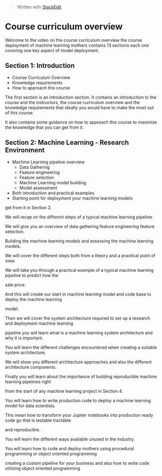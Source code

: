 > Written with [StackEdit](https://stackedit.io/).

# Course curriculum overview

Welcome to the video on the course curriculum overview the course deployment of machine learning mothers contains 13 sections each one covering one key aspect of model deployment.

## Section 1: Introduction

- Course Curriculum Overview
- Knowledge requirements
- How to approach this course

The first section is an introduction section. It contains an introduction to the course and the instructors,  the course curriculum overview and the knowledge requirements that ideally you would have to make the most out of this course. 

It also contains some guidance on how to approach this course to maximize the knowledge that you can get from it.

## Section 2: Machine Learning - Research Environment

- Machine Learning pipeline overview
	- Data Gathering
	- Feature engineering
	- Feature selection
	- Machine Learning model building
	- Model assessment
- Both introduction and practical examples
- Starting point for deployment your machine learning models

get from it in Section 2.

We will recap on the different steps of a typical machine learning pipeline.

We will give you an overview of data gathering feature engineering feature selection.

Building the machine learning models and assessing the machine learning models.

We will cover the different steps both from a theory and a practical point of view.

We will take you through a practical example of a typical machine learning pipeline to predict how the

sale price.

And this will create our start in machine learning model and code base to deploy the machine learning

model.

Then we will cover the system architecture required to set up a research and deployment machine learning

pipeline you will learn what is a machine learning system architecture and why it is important.

You will learn the different challenges encountered when creating a suitable system architecture.

We will show you different architecture approaches and also the different architecture components.

Finally you will learn about the importance of building reproducible machine learning pipelines right

from the start of any machine learning project in Section 4.

You will learn how to write production code to deploy a machine learning model for data scientists.

This mean how to transform your Jupiter notebooks into production ready code go that is testable tractable

and reproducible.

You will learn the different ways available unused in the industry.

You will learn how to code and deploy mothers using procedural programming or object oriented programming

creating a custom pipeline for your business and also how to write code utilizing object oriented programming


<!--stackedit_data:
eyJoaXN0b3J5IjpbMjEwOTE3Nzc3N119
-->